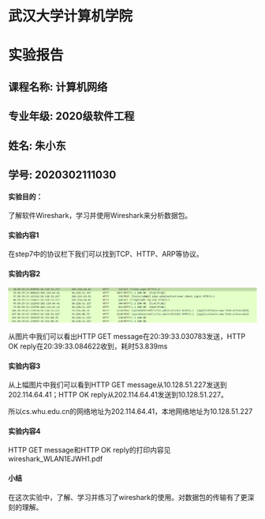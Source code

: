 
# 武汉大学计算机学院

# 实验报告

## 课程名称:       计算机网络 

## 专业年级:       2020级软件工程

## 姓名:           朱小东 

## 学号:           2020302111030 

#### 实验目的：

了解软件Wireshark，学习并使用Wireshark来分析数据包。

#### 实验内容1

在step7中的协议栏下我们可以找到TCP、HTTP、ARP等协议。

#### 实验内容2

![](http.png)

从图片中我们可以看出HTTP GET message在20:39:33.030783发送，HTTP OK reply在20:39:33.084622收到，耗时53.839ms

#### 实验内容3

从上幅图片中我们可以看到HTTP GET message从10.128.51.227发送到202.114.64.41；HTTP OK reply从202.114.64.41发送到10.128.51.227。

所以cs.whu.edu.cn的网络地址为202.114.64.41，本地网络地址为10.128.51.227

#### 实验内容4

HTTP GET message和HTTP OK reply的打印内容见wireshark_WLAN1EJWH1.pdf

#### 小结
在这次实验中，了解、学习并练习了wireshark的使用。对数据包的传输有了更深刻的理解。
